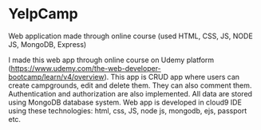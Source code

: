 # YelpCamp
Web application made through online course (used HTML, CSS, JS, NODE JS, MongoDB, Express)

I made this web app through online course on Udemy platform (https://www.udemy.com/the-web-developer-bootcamp/learn/v4/overview).
This app is CRUD app where users can create campgrounds, edit and delete them. They can also comment them. Authentication and 
authorization are also implemented. All data are stored using MongoDB database system. Web app is developed in cloud9 IDE using these
 technologies: html, css, JS, node js, mongodb, ejs, passport etc.
